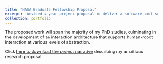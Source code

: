 ```yaml
---
title: "NASA Graduate Fellowship Proposal"
excerpt: "Devised 4-year project proposal to deliver a software tool supporting distributed human-robot interaction.<br/><img src='images/Figure1.png'>"
collection: portfolio
---
```


The proposed work will span the majority of my PhD studies, culminating in the development of an interaction architecture that supports human-robot interaction at various levels of abstraction.

Click  [here to download the project narrative](https://jkeller52.github.io/files/ProjectNarrative.pdf) describing my ambitious research proposal


